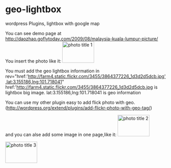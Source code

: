geo-lightbox
============

wordpress Plugins, lightbox with google map


You can see demo page at http://daozhao.goflytoday.com/2009/08/malaysia-kuala-lumpur-picture/ You insert the photo like it: <a class="alignnone" title="photo title 1" href="http://www.flickr.com/photos/daozhao/3864377226/" rel="lightbox" rev="href:'http://farm4.static.flickr.com/3455/3864377226_1d3d2d5dcb.jpg',lat:3.155186,lng:101.718041" target="_blank"> <img class="alignnone" src="http://farm4.static.flickr.com/3455/3864377226_1d3d2d5dcb_t.jpg" alt="photo title 1" width="100" height="67" /> </a>

You must add the geo lightbox information in <a> rev="href:'http://farm4.static.flickr.com/3455/3864377226_1d3d2d5dcb.jpg',lat:3.155186,lng:101.718041" href:'http://farm4.static.flickr.com/3455/3864377226_1d3d2d5dcb.jpg is lightbox big image. lat:3.155186,lng:101.718041 is geo information

You can use my other plugin easy to add flick photo with geo.(http://wordpress.org/extend/plugins/add-flickr-photo-with-geo-tag/)

and you can alse add some image in one page,like it: <a class="alignnone" title="photo title 2" href="http://www.flickr.com/photos/daozhao/3864376534/" rel="lightbox" rev="href:'http://farm4.static.flickr.com/3526/3864376534_9f16d4a28f.jpg',lat:3.110791,lng:101.653747" target="_blank"> <img class="alignnone" src="http://farm4.static.flickr.com/3526/3864376534_9f16d4a28f_t.jpg" alt="photo title 2" width="100" height="67" /> </a>

<a class="alignnone" title="photo title 3" href="http://www.flickr.com/photos/daozhao/3864375970/" rel="lightbox" rev="href:'http://farm4.static.flickr.com/3424/3864375970_85751205a3.jpg',lat:3.116816,lng:101.649841" target="_blank"> <img class="alignnone" src="http://farm4.static.flickr.com/3424/3864375970_85751205a3_t.jpg" alt="photo title 3" width="100" height="67" /> </a>

